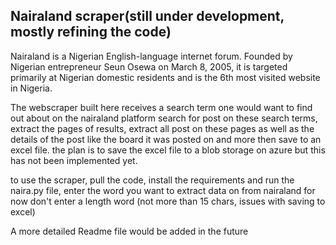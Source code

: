 ## Nairaland scraper(still under development, mostly refining the code)

Nairaland is a Nigerian English-language internet forum. Founded by Nigerian entrepreneur Seun Osewa on March 8, 2005, it is targeted primarily at Nigerian domestic residents and is the 6th most visited website in Nigeria.

The webscraper built here receives a search term one would want to find out about on the nairaland platform search for post on these search terms, extract the pages of results, extract all post on these pages as well as the details of the post like the board it was posted on and more then save to an excel file. the plan is to save the excel file to a blob storage on azure but this has not been implemented yet.

to use the scraper, pull the code, install the requirements and run the naira.py file, enter the word you want to extract data on from nairaland for now don't enter a length word (not more than 15 chars, issues with saving to excel)

A more detailed Readme file would be added in the future
